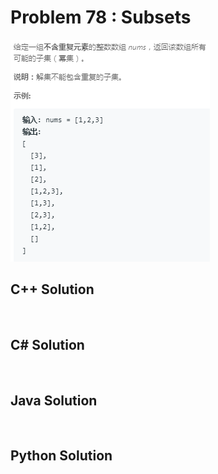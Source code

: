 
# Problem 78 : Subsets

<img src="https://github.com/Peefy/PeefyLeetCode/blob/master/doc/1-100/78.Subsets/problem.png"/>

## C++ Solution

```c++



```

## C# Solution

```csharp



```

## Java Solution

```java



```

## Python Solution

```python



```


